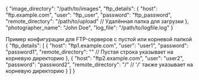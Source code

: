 {
    "image_directory": "/path/to/images",
    "ftp_details": {
        "host": "ftp.example.com",
        "user": "ftp_user",
        "password": "ftp_password",
        "remote_directory": "/path/to/upload" // Удалённая папка для загрузки
    },
    "photographer_name": "John Doe",
    "log_file": "/path/to/logfile.log"
}

Пример конфигурации для FTP-серверов с пустой или корневой папкой
{
  "ftp_details": [
    {
      "host": "ftp1.example.com",
      "user": "user1",
      "password": "password1",
      "remote_directory": ""  // Пустая строка указывает на корневую директорию
    },
    {
      "host": "ftp2.example.com",
      "user": "user2",
      "password": "password2",
      "remote_directory": "/"  // '/' также указывает на корневую директорию
    }
  ]
}

